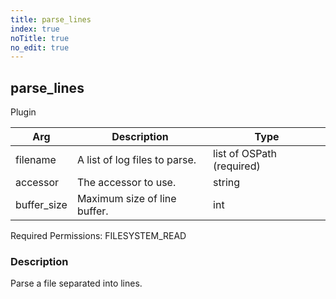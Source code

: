 ```yaml
---
title: parse_lines
index: true
noTitle: true
no_edit: true
---
```




<div class="vql_item"></div>


## parse_lines
<span class='vql_type label label-warning pull-right page-header'>Plugin</span>



<div class="vqlargs"></div>

Arg | Description | Type
----|-------------|-----
filename|A list of log files to parse.|list of OSPath (required)
accessor|The accessor to use.|string
buffer_size|Maximum size of line buffer.|int

Required Permissions: 
<span class="linkcolour label label-success">FILESYSTEM_READ</span>

### Description

Parse a file separated into lines.

